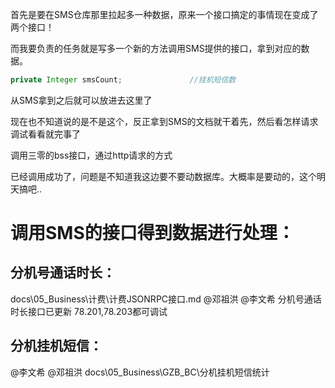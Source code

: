 首先是要在SMS仓库那里拉起多一种数据，原来一个接口搞定的事情现在变成了两个接口！

而我要负责的任务就是写多一个新的方法调用SMS提供的接口，拿到对应的数据。



```java
private Integer smsCount;               //挂机短信数
```

从SMS拿到之后就可以放进去这里了

现在也不知道说的是不是这个，反正拿到SMS的文档就干着先，然后看怎样请求调试看看就完事了



调用三零的bss接口，通过http请求的方式

​	已经调用成功了，问题是不知道我这边要不要动数据库。大概率是要动的，这个明天搞吧..





# 调用SMS的接口得到数据进行处理：

## 分机号通话时长：



docs\05_Business\计费\计费JSONRPC接口.md
@邓祖洪 @李文希 分机号通话时长接口已更新
78.201,78.203都可调试	



## 分机挂机短信：

@李文希 @邓祖洪 docs\05_Business\GZB_BC\分机挂机短信统计

